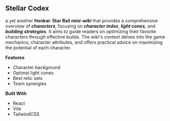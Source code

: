 ## Stellar Codex

a yet another **Honkai: Star Rail _mini-wiki_** that provides a comprehensive overview of **_characters_**, focusing on **_character index_**, **_light cones_**, and **_building strategies_**. It aims to guide readers on optimizing their favorite characters through effective builds. The wiki's context delves into the game mechanics, character attributes, and offers practical advice on maximizing the potential of each character.

**Features**

- Character background
- Optimal light cones
- Best relic sets
- Team synergies

**Built With**

- React
- Vite
- TailwindCSS
